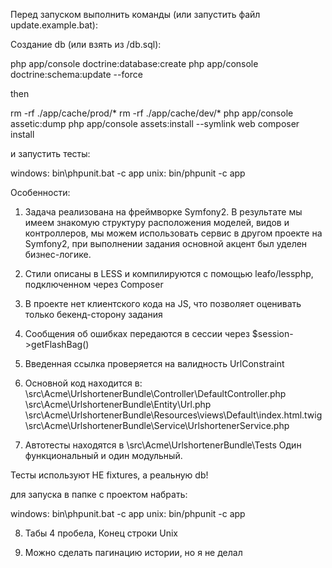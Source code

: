 Перед запуском выполнить команды (или запустить файл update.example.bat):

Создание db (или взять из /db.sql):

php app/console doctrine:database:create
php app/console doctrine:schema:update --force

then

rm -rf ./app/cache/prod/*
rm -rf ./app/cache/dev/*
php app/console assetic:dump
php app/console assets:install --symlink web
composer install

и запустить тесты:

windows: bin\phpunit.bat -c app 
unix:    bin/phpunit -c app


Особенности:

1. Задача реализована на фреймворке Symfony2. В результате мы имеем знакомую структуру расположения моделей, видов и контроллеров, мы можем использовать сервис в другом проекте на Symfony2, при выполнении задания основной акцент был уделен бизнес-логике.

2. Стили описаны в LESS и компилируются с помощью leafo/lessphp, подключенном через Composer

3. В проекте нет клиентского кода на JS, что позволяет оценивать только бекенд-сторону задания

4. Сообщения об ошибках передаются в сессии через $session->getFlashBag()

5. Введенная ссылка проверяется на валидность UrlConstraint

6. Основной код находится в:
\src\Acme\UrlshortenerBundle\Controller\DefaultController.php
\src\Acme\UrlshortenerBundle\Entity\Url.php
\src\Acme\UrlshortenerBundle\Resources\views\Default\index.html.twig
\src\Acme\UrlshortenerBundle\Service\UrlshortenerService.php

7. Автотесты находятся в \src\Acme\UrlshortenerBundle\Tests
Один функциональный и один модульный.

Тесты используют НЕ fixtures, а реальную db!

для запуска в папке с проектом набрать:

windows: bin\phpunit.bat -c app 
unix:    bin/phpunit -c app

8. Табы 4 пробела, Конец строки Unix

9. Можно сделать пагинацию истории, но я не делал
